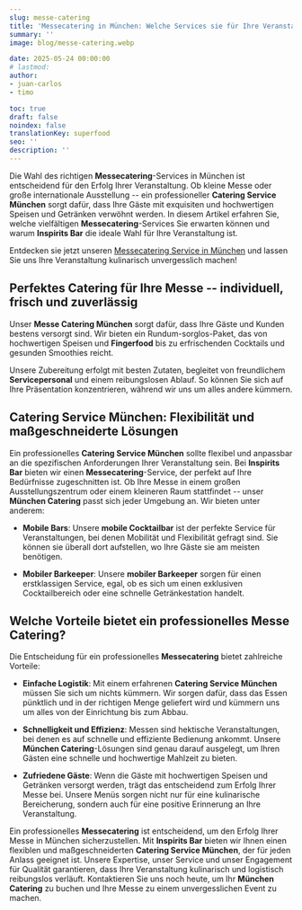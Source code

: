 ```yaml
---
slug: messe-catering
title: 'Messecatering in München: Welche Services sie für Ihre Veranstaltung erwarten können'
summary: ''
image: blog/messe-catering.webp

date: 2025-05-24 00:00:00
# lastmod: 
author:
- juan-carlos
- timo

toc: true
draft: false
noindex: false
translationKey: superfood
seo: ''
description: ''
---
```

Die Wahl des richtigen **Messecatering**-Services in München ist entscheidend für den Erfolg Ihrer Veranstaltung. Ob kleine Messe oder große internationale Ausstellung -- ein professioneller **Catering Service München** sorgt dafür, dass Ihre Gäste mit exquisiten und hochwertigen Speisen und Getränken verwöhnt werden. In diesem Artikel erfahren Sie, welche vielfältigen **Messecatering**-Services Sie erwarten können und warum **Inspirits Bar** die ideale Wahl für Ihre Veranstaltung ist.

Entdecken sie jetzt unseren [Messecatering Service in München](/service/messe-catering-munchen/) und lassen Sie uns Ihre Veranstaltung kulinarisch unvergesslich machen!

## Perfektes Catering für Ihre Messe -- individuell, frisch und zuverlässig

Unser **Messe Catering München** sorgt dafür, dass Ihre Gäste und Kunden bestens versorgt sind. Wir bieten ein Rundum-sorglos-Paket, das von hochwertigen Speisen und **Fingerfood** bis zu erfrischenden Cocktails und gesunden Smoothies reicht.

Unsere Zubereitung erfolgt mit besten Zutaten, begleitet von freundlichem **Servicepersonal** und einem reibungslosen Ablauf. So können Sie sich auf Ihre Präsentation konzentrieren, während wir uns um alles andere kümmern.

## Catering Service München: Flexibilität und maßgeschneiderte Lösungen

Ein professionelles **Catering Service München** sollte flexibel und anpassbar an die spezifischen Anforderungen Ihrer Veranstaltung sein. Bei **Inspirits Bar** bieten wir einen **Messecatering**-Service, der perfekt auf Ihre Bedürfnisse zugeschnitten ist. Ob Ihre Messe in einem großen Ausstellungszentrum oder einem kleineren Raum stattfindet -- unser **München Catering** passt sich jeder Umgebung an. Wir bieten unter anderem:

- **Mobile Bars**: Unsere **mobile Cocktailbar** ist der perfekte Service für Veranstaltungen, bei denen Mobilität und Flexibilität gefragt sind. Sie können sie überall dort aufstellen, wo Ihre Gäste sie am meisten benötigen.

- **Mobiler Barkeeper**: Unsere **mobiler Barkeeper** sorgen für einen erstklassigen Service, egal, ob es sich um einen exklusiven Cocktailbereich oder eine schnelle Getränkestation handelt.

## Welche Vorteile bietet ein professionelles Messe Catering?

Die Entscheidung für ein professionelles **Messecatering** bietet zahlreiche Vorteile:

- **Einfache Logistik**: Mit einem erfahrenen **Catering Service München** müssen Sie sich um nichts kümmern. Wir sorgen dafür, dass das Essen pünktlich und in der richtigen Menge geliefert wird und kümmern uns um alles von der Einrichtung bis zum Abbau.

- **Schnelligkeit und Effizienz**: Messen sind hektische Veranstaltungen, bei denen es auf schnelle und effiziente Bedienung ankommt. Unsere **München Catering**-Lösungen sind genau darauf ausgelegt, um Ihren Gästen eine schnelle und hochwertige Mahlzeit zu bieten.

- **Zufriedene Gäste**: Wenn die Gäste mit hochwertigen Speisen und Getränken versorgt werden, trägt das entscheidend zum Erfolg Ihrer Messe bei. Unsere Menüs sorgen nicht nur für eine kulinarische Bereicherung, sondern auch für eine positive Erinnerung an Ihre Veranstaltung.

Ein professionelles **Messecatering** ist entscheidend, um den Erfolg Ihrer Messe in München sicherzustellen. Mit **Inspirits Bar** bieten wir Ihnen einen flexiblen und maßgeschneiderten **Catering Service München**, der für jeden Anlass geeignet ist. Unsere Expertise, unser Service und unser Engagement für Qualität garantieren, dass Ihre Veranstaltung kulinarisch und logistisch reibungslos verläuft. Kontaktieren Sie uns noch heute, um Ihr **München Catering** zu buchen und Ihre Messe zu einem unvergesslichen Event zu machen.